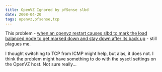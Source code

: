 ```yaml
---
title: OpenVZ Ignored by pfSense slbd
date: 2008-04-20
tags: openvz,pfsense,tcp
---
```

This problem - <a href="http://www.docunext.com/blog/2008/01/pfsense-load-balancer-and-openvz.html">when an openvz restart causes slbd to mark the load balanced node to get marked down and stay down after its back up</a> - still plagues me.

I thought switching to TCP from ICMP might help, but alas, it does not. I think the problem might have something to do with the sysctl settings on the OpenVZ host. Not sure really...

